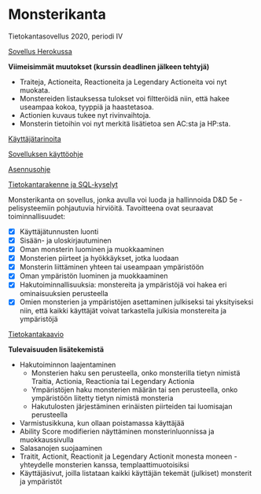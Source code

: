 # Monsterikanta
Tietokantasovellus 2020, periodi IV

[Sovellus Herokussa](http://tsoha-monsterikanta.herokuapp.com/)

**Viimeisimmät muutokset (kurssin deadlinen jälkeen tehtyjä)**
- Traiteja, Actioneita, Reactioneita ja Legendary Actioneita voi nyt muokata.
- Monstereiden listauksessa tulokset voi filtteröidä niin, että hakee useampaa kokoa, tyyppiä ja haastetasoa.
- Actionien kuvaus tukee nyt rivinvaihtoja.
- Monsterin tietoihin voi nyt merkitä lisätietoa sen AC:sta ja HP:sta.

[Käyttäjätarinoita](https://github.com/luuranko/monsterikanta/blob/master/documentation/userstory.md)

[Sovelluksen käyttöohje](https://github.com/luuranko/monsterikanta/blob/master/documentation/guide.md)

[Asennusohje](https://github.com/luuranko/monsterikanta/blob/master/documentation/installation.md)

[Tietokantarakenne ja SQL-kyselyt](https://github.com/luuranko/monsterikanta/blob/master/documentation/sql.md)

Monsterikanta on sovellus, jonka avulla voi luoda ja hallinnoida D&D 5e -pelisysteemiin pohjautuvia hirviöitä.
Tavoitteena ovat seuraavat toiminnallisuudet:
- [x] Käyttäjätunnusten luonti 
- [x] Sisään- ja uloskirjautuminen
- [x] Oman monsterin luominen ja muokkaaminen
- [x] Monsterien piirteet ja hyökkäykset, jotka luodaan
- [x] Monsterin liittäminen yhteen tai useampaan ympäristöön
- [x] Oman ympäristön luominen ja muokkaaminen
- [x] Hakutoiminnallisuuksia: monstereita ja ympäristöjä voi hakea eri ominaisuuksien perusteella
- [x] Omien monsterien ja ympäristöjen asettaminen julkiseksi tai yksityiseksi niin, että kaikki käyttäjät voivat tarkastella julkisia monstereita ja ympäristöjä

[Tietokantakaavio](https://github.com/luuranko/monsterikanta/blob/master/documentation/tietokantakaavio.png)

**Tulevaisuuden lisätekemistä**
- Hakutoiminnon laajentaminen
  - Monsterien haku sen perusteella, onko monsterilla tietyn nimistä Traitia, Actionia, Reactionia tai Legendary Actionia
  - Ympäristöjen haku monsterien määrän tai sen perusteella, onko ympäristöön liitetty tietyn nimistä monsteria
  - Hakutulosten järjestäminen erinäisten piirteiden tai luomisajan perusteella
- Varmistusikkuna, kun ollaan poistamassa käyttäjää
- Ability Score modifierien näyttäminen monsterinluonnissa ja muokkaussivulla
- Salasanojen suojaaminen
- Traitit, Actionit, Reactionit ja Legendary Actionit monesta moneen -yhteydelle monsterien kanssa, templaattimuotoisiksi
- Käyttäjäsivut, joilla listataan kaikki käyttäjän tekemät (julkiset) monsterit ja ympäristöt
